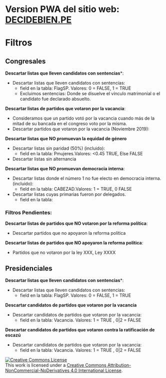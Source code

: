 # Version PWA del sitio web: [DECIDEBIEN.PE](http://decidebien.pe)

# Filtros

## Congresales

**Descartar listas que lleven candidatos con sentencias***:
- Descartar listas que lleven candidatos con sentencias:
    + field en la tabla: FlagSP. Valores: 0 = FALSE, 1 = TRUE
    + Excluimos sentencias: Donde se disuelve el vínculo matrimonial o el candidato fue declarado absuelto.

**Descartar listas de partidos que votaron por la vacancia**:
- Consideramos que un partido votó por la vacancia cuando más de la mitad de su bancada en el congreso voto por la misma. 
- Descartar partidos que votaron por la vacancia (Noviembre 2019):

**Descartar listas que NO promuevan la equidad de género**
- Descartar listas sin paridad (50%) (incluido): 
    + field en la tabla: Pmujeres.Valores:  <0.45 TRUE, Else FALSE
- Descartar listas sin alternancia  

**Descartar listas que NO promuevan democracia interna**:  
- Descartar listas donde el número 1 no fue electo en democracia interna.(incluido):
    + field en la tabla: CABEZAD.Valores:  1 = TRUE, 0 FALSE
- Descartar listas cuyas primarias fueron por delegados.
    + field en la tabla:

### Filtros Pendientes:

**Descartar listas de partidos que NO votaron por la reforma política**:
- Descartar partidos que no apoyaron la reforma política

**Descartar listas de partidos que NO apoyaron la reforma política**:
- Partidos que no votaron por la ley XXX, Ley XXXX

## Presidenciales

**Descartar listas que lleven candidatos con sentencias***:
- Descartar listas que lleven candidatos con sentencias:
    + field en la tabla: FlagSP. Valores: 0 = FALSE, 1 = TRUE


**Descartar candidatos de partidos que votaron por la vacancia**
- Descartar candidatos de partidos que votaron por la vacancia:
    + field en la tabla: Vacancia. Valores: 1 = TRUE , 0|2 = FALSE

**Descartar candidatos de partidos que votaron contra la ratificación de escazú**
- Descartar candidatos de partidos que votaron por la vacancia:
    + field en la tabla: Vacancia. Valores: 1 = TRUE , 0|2 = FALSE
    
    
<a rel="license" href="http://creativecommons.org/licenses/by-nc-nd/4.0/"><img alt="Creative Commons License" style="border-width:0" src="https://i.creativecommons.org/l/by-nc-nd/4.0/88x31.png" /></a><br />This work is licensed under a <a rel="license" href="http://creativecommons.org/licenses/by-nc-nd/4.0/">Creative Commons Attribution-NonCommercial-NoDerivatives 4.0 International License</a>.
